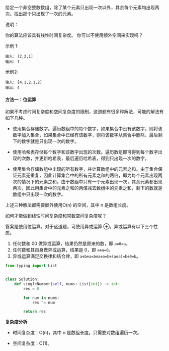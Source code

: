 给定一个非空整数数组，除了某个元素只出现一次以外，其余每个元素均出现两次。找出那个只出现了一次的元素。

说明：

你的算法应该具有线性时间复杂度。 你可以不使用额外空间来实现吗？

示例 1:

``` 
输入: [2,2,1]
输出: 1
```

示例2:

``` 
输入: [4,1,2,1,2]
输出: 4
```

#### 方法一：位运算

如果不考虑时间复杂度和空间复杂度的限制，这道题有很多种解法，可能的解法有如下几种。

* 使用集合存储数字。遍历数组中的每个数字，如果集合中没有该数字，则将该数字加入集合，如果集合中已经有该数字，则将该数字从集合中删除，最后剩下的数字就是只出现一次的数字。

* 使用哈希表存储每个数字和该数字出现的次数。遍历数组即可得到每个数字出现的次数，并更新哈希表，最后遍历哈希表，得到只出现一次的数字。

* 使用集合存储数组中出现的所有数字，并计算数组中的元素之和。由于集合保证元素无重复，因此计算集合中的所有元素之和的两倍，即为每个元素出现两次的情况下的元素之和。由于数组中只有一个元素出现一次，其余元素都出现两次，因此用集合中的元素之和的两倍减去数组中的元素之和，剩下的数就是数组中只出现一次的数字。

上述三种解法都需要额外使用O(n) 的空间，其中 n 是数组长度。

如何才能做到线性时间复杂度和常数空间复杂度呢？

答案是使用位运算。对于这道题，可使用异或运算 ⊕。异或运算有以下三个性质。

1. 任何数和 00 做异或运算，结果仍然是原来的数，即 `a⊕0=a`。 
2. 任何数和其自身做异或运算，结果是 0，即 `a⊕a=0`。
3. 异或运算满足交换律和结合律，即 `a⊕b⊕a=b⊕a⊕a=b⊕(a⊕a)=b⊕0=b`。

```python
from typing import List


class Solution:
    def singleNumber(self, nums: List[int]) -> int:
        res = 0

        for num in nums:
            res ^= num

        return res

```

**复杂度分析**

* 时间复杂度：O(n)，其中 n 是数组长度。只需要对数组遍历一次。

* 空间复杂度：O(1)。


